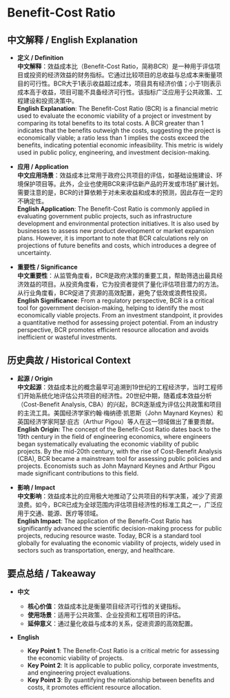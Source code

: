 # Benefit-Cost Ratio

## 中文解释 / English Explanation

* **定义 / Definition**  
  **中文解释**：效益成本比（Benefit-Cost Ratio，简称BCR）是一种用于评估项目或投资的经济效益的财务指标。它通过比较项目的总收益与总成本来衡量项目的可行性。BCR大于1表示收益超过成本，项目具有经济价值；小于1则表示成本高于收益，项目可能不具备经济可行性。该指标广泛应用于公共政策、工程建设和投资决策中。  
  **English Explanation**: The Benefit-Cost Ratio (BCR) is a financial metric used to evaluate the economic viability of a project or investment by comparing its total benefits to its total costs. A BCR greater than 1 indicates that the benefits outweigh the costs, suggesting the project is economically viable; a ratio less than 1 implies the costs exceed the benefits, indicating potential economic infeasibility. This metric is widely used in public policy, engineering, and investment decision-making.

* **应用 / Application**  
  **中文应用场景**：效益成本比常用于政府公共项目的评估，如基础设施建设、环境保护项目等。此外，企业也使用BCR来评估新产品的开发或市场扩展计划。需要注意的是，BCR的计算依赖于对未来收益和成本的预测，因此存在一定的不确定性。  
  **English Application**: The Benefit-Cost Ratio is commonly applied in evaluating government public projects, such as infrastructure development and environmental protection initiatives. It is also used by businesses to assess new product development or market expansion plans. However, it is important to note that BCR calculations rely on projections of future benefits and costs, which introduces a degree of uncertainty.

* **重要性 / Significance**  
  **中文重要性**：从监管角度看，BCR是政府决策的重要工具，帮助筛选出最具经济效益的项目。从投资角度看，它为投资者提供了量化评估项目潜力的方法。从行业角度看，BCR促进了资源的高效配置，避免了低效或浪费性投资。  
  **English Significance**: From a regulatory perspective, BCR is a critical tool for government decision-making, helping to identify the most economically viable projects. From an investment standpoint, it provides a quantitative method for assessing project potential. From an industry perspective, BCR promotes efficient resource allocation and avoids inefficient or wasteful investments.

## 历史典故 / Historical Context

* **起源 / Origin**  
  **中文起源**：效益成本比的概念最早可追溯到19世纪的工程经济学，当时工程师们开始系统化地评估公共项目的经济性。20世纪中期，随着成本效益分析（Cost-Benefit Analysis, CBA）的兴起，BCR逐渐成为评估公共政策和项目的主流工具。美国经济学家约翰·梅纳德·凯恩斯（John Maynard Keynes）和英国经济学家阿瑟·庇古（Arthur Pigou）等人在这一领域做出了重要贡献。  
  **English Origin**: The concept of the Benefit-Cost Ratio dates back to the 19th century in the field of engineering economics, where engineers began systematically evaluating the economic viability of public projects. By the mid-20th century, with the rise of Cost-Benefit Analysis (CBA), BCR became a mainstream tool for assessing public policies and projects. Economists such as John Maynard Keynes and Arthur Pigou made significant contributions to this field.

* **影响 / Impact**  
  **中文影响**：效益成本比的应用极大地推动了公共项目的科学决策，减少了资源浪费。如今，BCR已成为全球范围内评估项目经济性的标准工具之一，广泛应用于交通、能源、医疗等领域。  
  **English Impact**: The application of the Benefit-Cost Ratio has significantly advanced the scientific decision-making process for public projects, reducing resource waste. Today, BCR is a standard tool globally for evaluating the economic viability of projects, widely used in sectors such as transportation, energy, and healthcare.

## 要点总结 / Takeaway

* **中文**  
  - **核心价值**：效益成本比是衡量项目经济可行性的关键指标。  
  - **使用场景**：适用于公共政策、企业投资和工程项目的评估。  
  - **延伸意义**：通过量化收益与成本的关系，促进资源的高效配置。  

* **English**  
  - **Key Point 1**: The Benefit-Cost Ratio is a critical metric for assessing the economic viability of projects.  
  - **Key Point 2**: It is applicable to public policy, corporate investments, and engineering project evaluations.  
  - **Key Point 3**: By quantifying the relationship between benefits and costs, it promotes efficient resource allocation.